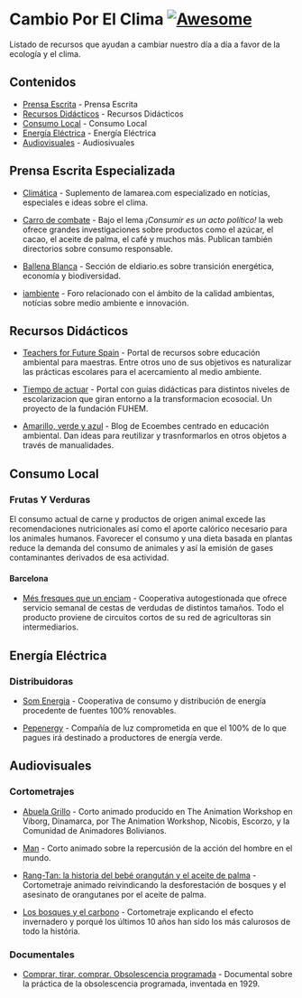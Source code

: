 # Cambio Por El Clima [![Awesome](https://awesome.re/badge.svg)](https://awesome.re)

Listado de recursos que ayudan a cambiar nuestro día a día a favor de la ecología y el clima.

## Contenidos

- [Prensa Escrita](#prensa-escrita-especializada) - Prensa Escrita
- [Recursos Didácticos](#recursos-didacticos) - Recursos Didácticos
- [Consumo Local](#consumo-local) - Consumo Local
- [Energía Eléctrica](#energía-eléctrica) - Energía Eléctrica
- [Audiovisuales](#audiovisuales) - Audiosivuales

## Prensa Escrita Especializada

- [Climática](https://www.climatica.lamarea.com/) - Suplemento de lamarea.com especializado en notícias, especiales e ideas sobre el clima.

- [Carro de combate](https://www.carrodecombate.com/) - Bajo el lema *¡Consumir es un acto político!* la web ofrece grandes investigaciones sobre productos como el azúcar, el cacao, el aceite de palma, el café y muchos más. Publican también directorios sobre consumo responsable.

- [Ballena Blanca](https://www.eldiario.es/ballenablanca/) - Sección de eldiario.es sobre transición energética, economía y biodiversidad.

- [iambiente](https://iambiente.es/) - Foro relacionado con el ámbito de la calidad ambientas, notícias sobre medio ambiente e innovación.

## Recursos Didácticos

- [Teachers for Future Spain](https://teachersforfuturespain.org/) - Portal de recursos sobre educación ambiental para maestras. Entre otros uno de sus objetivos es naturalizar las prácticas escolares para el acercamiento al medio ambiente.

- [Tiempo de actuar](https://tiempodeactuar.es/) - Portal con guías didácticas para distintos niveles de escolarizacion que giran entorno a la transformacion ecosocial. Un proyecto de la fundación FUHEM.

- [Amarillo, verde y azul](https://www.amarilloverdeyazul.com/) - Blog de Ecoembes centrado en educación ambiental. Dan ideas para reutilizar y trasnformarlos en otros objetos a través de manualidades.


## Consumo Local

### Frutas Y Verduras

El consumo actual de carne y productos de origen animal excede las recomendaciones nutricionales así como el aporte calórico necesario para los animales humanos. Favorecer el consumo y una dieta basada en plantas reduce la demanda del consumo de animales y así la emisión de gases contaminantes derivados de esa actividad.

#### Barcelona

- [Més fresques que un enciam](https://mesfresquesqueunenciam.coop/) - Cooperativa autogestionada que ofrece servicio semanal de cestas de verdudas de distintos tamaños. Todo el producto proviene de circuitos cortos de su red de agricultoras sin intermediarios.

## Energía Eléctrica

### Distribuidoras

- [Som Energia](https://www.somenergia.coop/) - Cooperativa de consumo y distribución de energía procedente de fuentes 100% renovables.

- [Pepenergy](https://www.pepeenergy.com/) - Compañía de luz comprometida en que el 100% de lo que pagues irá destinado a productores de energía verde.

## Audiovisuales

### Cortometrajes

- [Abuela Grillo](https://vimeo.com/11429985) - Corto animado producido en The Animation Workshop en Viborg, Dinamarca, por The Animation Workshop, Nicobis, Escorzo, y la Comunidad de Animadores Bolivianos.

- [Man](https://www.youtube.com/watch?v=Ev0qVxk10FE&feature=youtu.be) - Corto animado sobre la repercusión de la acción del hombre en el mundo.

- [Rang-Tan: la historia del bebé orangután y el aceite de palma](https://www.youtube.com/watch?v=-6jxnzyDTIc) - Cortometraje animado reivindicando la desforestación de bosques y el asesinato de orangutanes por el aceite de palma.

- [Los bosques y el carbono](https://vimeo.com/280367564) - Cortometraje explicando el efecto invernadero y porqué los últimos 10 años han sido los más calurosos de todo la história.

### Documentales

- [Comprar, tirar, comprar. Obsolescencia programada](https://www.youtube.com/watch?v=uGAghAZRMyU) - Documental sobre la práctica de la obsolescencia programada, inventada en 1929.
